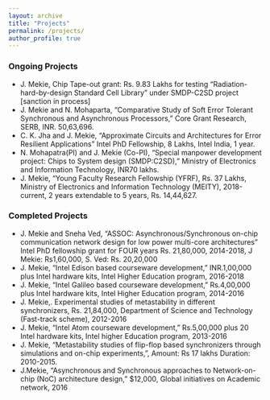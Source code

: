 ```yaml
---
layout: archive
title: "Projects"
permalink: /projects/
author_profile: true
---
```


### Ongoing Projects

- J. Mekie, Chip Tape-out grant: Rs. 9.83 Lakhs for testing “Radiation-hard-by-design Standard Cell Library” under SMDP-C2SD project [sanction in process]
- J. Mekie and N. Mohaparta, “Comparative Study of Soft Error Tolerant Synchronous and Asynchronous Processors,” Core Grant Research, SERB, INR. 50,63,696.
- C. K. Jha and J. Mekie, “Approximate Circuits and Architectures for Error Resilient Applications” Intel PhD Fellowship, 8 Lakhs, Intel India, 1 year.
- N. Mohapatra(PI) and J. Mekie (Co-PI), “Special manpower development project: Chips to System design (SMDP:C2SD),” Ministry of Electronics and Information Technology, INR70 lakhs.
- J. Mekie, “Young Faculty Research Fellowship (YFRF), Rs. 37 Lakhs, Ministry of Electronics and Information Technology (MEITY), 2018-current, 2 years extendable to 5 years, Rs. 14,44,627.

### Completed Projects

- J. Mekie and Sneha Ved, “ASSOC: Asynchronous/Synchronous on-chip communication network design for low power multi-core architectures” Intel PhD fellowship grant for FOUR years Rs. 21,80,000, 2014-2018, J Mekie: Rs1,60,000, S. Ved: Rs. 20,20,000
- J. Mekie, “Intel Edison based courseware development,” INR.1,00,000 plus Intel hardware kits, Intel Higher Education program, 2016-2018
- J. Mekie, “Intel Galileo based courseware development,” Rs.4,00,000 plus Intel hardware kits, Intel Higher Education program, 2014-2016
- J. Mekie,. Experimental studies of metastability in different synchronizers, Rs. 21,84,000, Department of Science and Technology (Fast-track scheme), 2012-2016
- J. Mekie, “Intel Atom courseware development,” Rs.5,00,000 plus 20 Intel hardware kits, Intel higher Education program, 2013-2016
- J. Mekie, “Metastability studies of flip-flop based synchronizers through simulations and on-chip experiments,”, Amount: Rs 17 lakhs Duration: 2010-2015.
- J.Mekie, “Asynchronous and Synchronous approaches to Network-on-chip (NoC) architecture design,” $12,000, Global initiatives on Academic network, 2016
